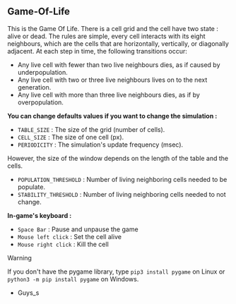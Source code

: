 ﻿## Game-Of-Life

This is the Game Of Life. There is a cell grid and the cell have two state : alive or dead. The rules are simple, every cell interacts with its eight neighbours, which are the cells that are horizontally, vertically, or diagonally adjacent. At each step in time, the following transitions occur:
+ Any live cell with fewer than two live neighbours dies, as if caused by underpopulation.
+ Any live cell with two or three live neighbours lives on to the next generation.
+ Any live cell with more than three live neighbours dies, as if by overpopulation.

**You can change defaults values if you want to change the simulation :**
- ```TABLE_SIZE``` : The size of the grid (number of cells).
- ```CELL_SIZE``` : The size of one cell (px).
- ```PERIODICITY``` : The simulation's update frequency (msec).

However, the size of the window depends on the length of the table and the cells.
- ```POPULATION_THRESHOLD``` : Number of living neighboring cells needed to be populate.
- ```STABILITY_THRESHOLD``` : Number of living neighboring cells needed to not change.

**In-game's keyboard :**
- ```Space Bar``` : Pause and unpause the game
- ```Mouse left click``` : Set the cell alive
- ```Mouse right click``` : Kill the cell


> [!WARNING]
> If you don't have the pygame library, type ```pip3 install pygame``` on Linux or ```python3 -m pip install pygame``` on Windows.

- Guys_s
